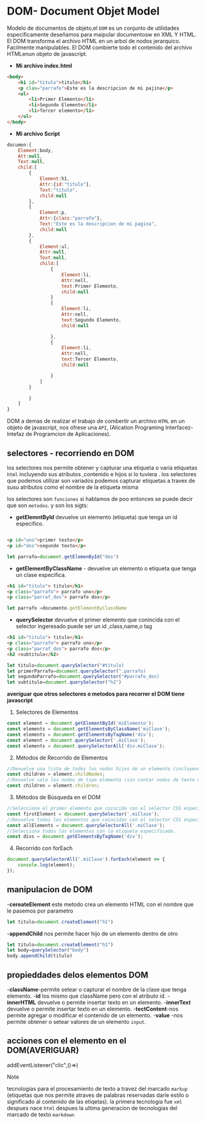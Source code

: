 # DOM- Document Objet Model
Modelo de documentos de objeto,el `DOM` es un conjunto de utilidades especificamente deseñamos para maipular documentosw en XML Y HTML.
El DOM transforma el archivo HTML en un arbol de nodos jerarquico.  Facilmente manipulables.
El DOM combierte todo el contenido del archivo HTMLenun objeto de javascript.
- **Mi archivo index.html**
```html
<body>
    <h1 id="titulo">titulo</h1>
    <p clas="parrafo">Este es la descripcion de mi pajina</p>
    <ul>
        <li>Primer Elemento</li>
        <li>Segundo Elemento</li>
        <li>Tercer elemento</li>
    </ul>
</body>
```
- **Mi archivo Script**
```js
documen:{
    Element:body,
    Att:null,
    Text:null,
    child:[
        {
            Element:h1,
            Attr:{id:"titulo"},
            Text:"titulo",
            child:null
        },
        {
            Element:p,
            Attr:{class:"parrafo"},
            Text:"Este es la descripcion de mi pagina",
            child:null
        },
        {
            Element:ul,
            Attr:null,
            Text:null,
            child:[
                {
                    Element:li,
                    Attr:nell,
                    text:Primer Elemento,
                    child:null
                }
                {
                    Element:li,
                    Attr:nell,
                    text:Segundo Elemento,
                    child:null

                },
                {
                    Element:li,
                    Attr:nell,
                    text:Tercer Elemento,
                    child:null

                }
            ]
        }

        }
    ]
}
```
DOM a demas de realizar el trabajo de combertir un archivo `HTML` en un objeto de javascript, nos ofrese una `API`, (Alication Programing Interfacez- Intefaz de Programcion de Aplicaciones). 
## selectores - recorriendo en DOM
los selectores nos permite obtener y capturar una etiqueta o varia etiquetas `html` incluyendo sus atributos 
,contenido e hijos si lo tuviera .
los selectores que podemos utilizar son variados podemos capturar etiquetas a travex de susu atributos 
como el nombre de la etiqueta misma

los selectores son `funciones` si hablamos de poo entonces se puede decir que son `metodos`.
y son los sigts:
- **getElemntById** 
devuelve un elemento (etiqueta) que tenga un id especifico.

```html

<p id="uno">primer texto</p>
<p id="dos">segundo texto</p>

```

```js
let parrafo=document.getElemenById("dos")
```
- **getElementByClassName** - devuelve un elemento o etiqueta  que tenga un clase especifica.
```html
<h1 id="titulo"> titulo</h1>
<p class="parrafo"> parrafo uno</p>
<p class="parraf_dos"> parrafo dos</p>
```
```js
let parrafo =documento.getElementByClassName
```

- **querySelector**
devuelve el primer elemento que conincida con el selector
ingeresado puede ser un id ,class,name,o tag

```html
<h1 id="titulo"> titulo</h1>
<p class="parrafo"> parrafo uno</p>
<p class="parraf_dos"> parrafo dos</p>
<h2 >subtitulo</h2>
```
```js
let titulo=document.querySelector("#titulo)
let primerParrafo=document.querySelector(".parrafo)
let segundoParrafo=document.querySelector("#parrafo_dos)
let subtitulo=document.querySelector("h2")
```

**averiguar que otros selectores o metodos para recorrer el DOM tiene javascript**

1. Selectores de Elementos
```js
const element = document.getElementById('miElemento');
const elements = document.getElementsByClassName('miClase');
const elements = document.getElementsByTagName('div');
const element = document.querySelector('.miClase');
const elements = document.querySelectorAll('div.miClase');
```
2. Métodos de Recorrido de Elementos
```js
//Devuelve una lista de todos los nodos hijos de un elemento (incluyendo nodos de texto, comentarios, etc.).
const children = element.childNodes;
//Devuelve solo los nodos de tipo elemento (sin contar nodos de texto o comentarios).
const children = element.children;

```
3. Métodos de Búsqueda en el DOM
```js
//Selecciona el primer elemento que coincida con el selector CSS especificado.
const firstElement = document.querySelector('.miClase');
//Devuelve todos los elementos que coincidan con el selector CSS especificado.
const allElements = document.querySelectorAll('.miClase');
//Selecciona todos los elementos con la etiqueta especificada.
const divs = document.getElementsByTagName('div');

```
4. Recorrido con forEach

```js
document.querySelectorAll('.miClase').forEach(element => {
    console.log(element);
});

```
## manipulacion de DOM
-**cereateElement**
este metodo crea un elemento HTML con el nombre que le pasemos por parametro
```js
let titulo=document.createElement("h1")

```
-**appendChild**
nos permite hacer hijo de un elemento dentro de otro 

```js
let titulo=document.createElement("h1")
let body=querySelector("body")
body.appendChild(titulo)
```
## propieddades  delos elementos DOM
-**className**-permite setear o capturar el nombre de la clase que tenga elemento.
-**id** los mismo que className pero con el atributo id.
-**innerHTML** devuelve o permite insertar texto en un elemento.
-**innerText** devuelve o permite insertar texto en un elemento.
-**tectContent**-nos permite agregar o modificar el contenido de un elemento.
-**value** -nos permite obtener o setear valores de un elemento `input`.

## acciones con el elemento en el DOM(AVERIGUAR)

addEventListener("clic",()=>)

> [!NOTE]
> tecnologias para el procesamiento de texto a travez del marcado `markup` (etiquetas que nos permite
atraves de palabras reservadas  darle estilo o significado al contenido de las etiqetas). la primera
tecnologia fue `xml` despues nace `html` despues la ultima generacion de tecnologias del marcado de
texto `markdown` 